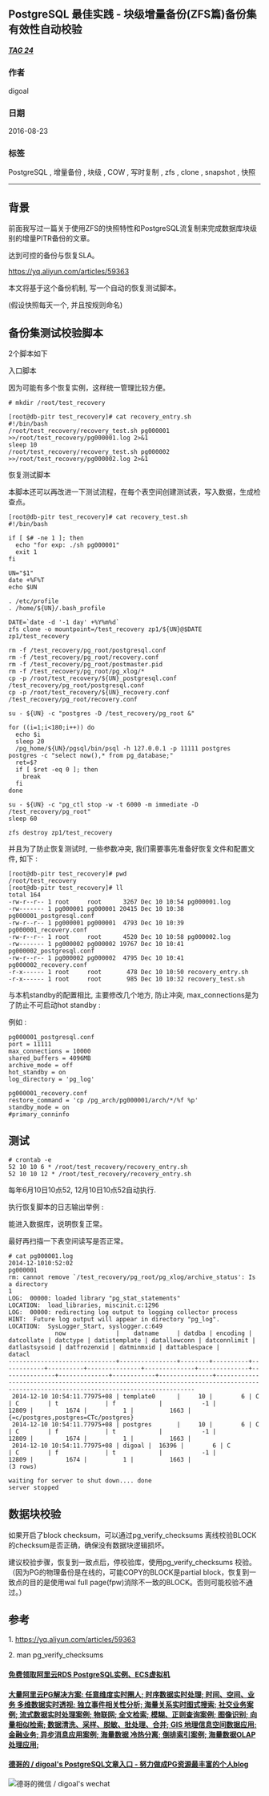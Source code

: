 ## PostgreSQL 最佳实践 - 块级增量备份(ZFS篇)备份集有效性自动校验  
##### [TAG 24](../class/24.md)
                                                                                                              
### 作者                                                                                                                  
digoal                                                                                                                  
                                                                                                              
### 日期                                                                                                                  
2016-08-23                                                                                                             
                                                                                                              
### 标签                                                                                                                  
PostgreSQL , 增量备份 , 块级 , COW , 写时复制 , zfs , clone , snapshot , 快照                                   
                                                                                                              
----                                                                                                                  
                       
## 背景    
前面我写过一篇关于使用ZFS的快照特性和PostgreSQL流复制来完成数据库块级别的增量PITR备份的文章。      
      
达到可控的备份与恢复SLA。      
      
https://yq.aliyun.com/articles/59363      
      
本文将基于这个备份机制, 写一个自动的恢复测试脚本。      
      
(假设快照每天一个, 并且按规则命名)      
      
## 备份集测试校验脚本    
2个脚本如下      
      
入口脚本      
      
因为可能有多个恢复实例，这样统一管理比较方便。      
  
```    
# mkdir /root/test_recovery    
    
[root@db-pitr test_recovery]# cat recovery_entry.sh    
#!/bin/bash    
/root/test_recovery/recovery_test.sh pg000001 >>/root/test_recovery/pg000001.log 2>&1    
sleep 10    
/root/test_recovery/recovery_test.sh pg000002 >>/root/test_recovery/pg000002.log 2>&1    
```    
      
恢复测试脚本      
    
本脚本还可以再改进一下测试流程，在每个表空间创建测试表，写入数据，生成检查点。    
    
```    
[root@db-pitr test_recovery]# cat recovery_test.sh     
#!/bin/bash    
    
if [ $# -ne 1 ]; then    
  echo "for exp: ./sh pg000001"    
  exit 1    
fi    
    
UN="$1"    
date +%F%T    
echo $UN    
    
. /etc/profile    
. /home/${UN}/.bash_profile    
    
DATE=`date -d '-1 day' +%Y%m%d`    
zfs clone -o mountpoint=/test_recovery zp1/${UN}@$DATE zp1/test_recovery    
    
rm -f /test_recovery/pg_root/postgresql.conf    
rm -f /test_recovery/pg_root/recovery.conf    
rm -f /test_recovery/pg_root/postmaster.pid    
rm -f /test_recovery/pg_root/pg_xlog/*    
cp -p /root/test_recovery/${UN}_postgresql.conf /test_recovery/pg_root/postgresql.conf    
cp -p /root/test_recovery/${UN}_recovery.conf /test_recovery/pg_root/recovery.conf    
    
su - ${UN} -c "postgres -D /test_recovery/pg_root &"    
    
for ((i=1;i<180;i++)) do    
  echo $i    
  sleep 20    
  /pg_home/${UN}/pgsql/bin/psql -h 127.0.0.1 -p 11111 postgres postgres -c "select now(),* from pg_database;"    
  ret=$?    
  if [ $ret -eq 0 ]; then    
    break    
  fi    
done    
    
su - ${UN} -c "pg_ctl stop -w -t 6000 -m immediate -D /test_recovery/pg_root"    
sleep 60    
    
zfs destroy zp1/test_recovery    
```    
      
并且为了防止恢复测试时, 一些参数冲突, 我们需要事先准备好恢复文件和配置文件, 如下 :     
      
```    
[root@db-pitr test_recovery]# pwd    
/root/test_recovery    
[root@db-pitr test_recovery]# ll    
total 164    
-rw-r--r-- 1 root     root      3267 Dec 10 10:54 pg000001.log    
-rw------- 1 pg000001 pg000001 20415 Dec 10 10:38 pg000001_postgresql.conf    
-rw-r--r-- 1 pg000001 pg000001  4793 Dec 10 10:39 pg000001_recovery.conf    
-rw-r--r-- 1 root     root      4520 Dec 10 10:58 pg000002.log    
-rw------- 1 pg000002 pg000002 19767 Dec 10 10:41 pg000002_postgresql.conf    
-rw-r--r-- 1 pg000002 pg000002  4795 Dec 10 10:41 pg000002_recovery.conf    
-r-x------ 1 root     root       478 Dec 10 10:50 recovery_entry.sh    
-r-x------ 1 root     root       985 Dec 10 10:32 recovery_test.sh    
```    
      
与本机standby的配置相比, 主要修改几个地方, 防止冲突, max_connections是为了防止不可启动hot standby :     
      
例如 :       
  
```    
pg000001_postgresql.conf    
port = 11111    
max_connections = 10000    
shared_buffers = 4096MB    
archive_mode = off    
hot_standby = on    
log_directory = 'pg_log'    
    
pg000001_recovery.conf    
restore_command = 'cp /pg_arch/pg000001/arch/*/%f %p'    
standby_mode = on    
#primary_conninfo    
```  
    
## 测试    
```  
# crontab -e    
52 10 10 6 * /root/test_recovery/recovery_entry.sh    
52 10 10 12 * /root/test_recovery/recovery_entry.sh    
```  
    
每年6月10日10点52, 12月10日10点52自动执行.    
    
执行恢复脚本的日志输出举例 :     
    
能进入数据库，说明恢复正常。    
    
最好再扫描一下表空间读写是否正常。    
    
```  
# cat pg000001.log     
2014-12-1010:52:02    
pg000001    
rm: cannot remove `/test_recovery/pg_root/pg_xlog/archive_status': Is a directory    
1    
LOG:  00000: loaded library "pg_stat_statements"    
LOCATION:  load_libraries, miscinit.c:1296    
LOG:  00000: redirecting log output to logging collector process    
HINT:  Future log output will appear in directory "pg_log".    
LOCATION:  SysLogger_Start, syslogger.c:649    
             now              |    datname     | datdba | encoding | datcollate | datctype | datistemplate | datallowconn | datconnlimit | datlastsysoid | datfrozenxid | datminmxid | dattablespace |                                                                datacl                                                                    
------------------------------+----------------+--------+----------+------------+----------+---------------+--------------+--------------+---------------+--------------+------------+---------------+--------------------------------------------------------------------------------------------------------------------------------------    
 2014-12-10 10:54:11.77975+08 | template0      |     10 |        6 | C          | C        | t             | f            |           -1 |         12809 |         1674 |          1 |          1663 | {=c/postgres,postgres=CTc/postgres}    
 2014-12-10 10:54:11.77975+08 | postgres       |     10 |        6 | C          | C        | f             | t            |           -1 |         12809 |         1674 |          1 |          1663 |     
 2014-12-10 10:54:11.77975+08 | digoal |  16396 |        6 | C          | C        | f             | t            |           -1 |         12809 |         1674 |          1 |          1663 |     
(3 rows)    
    
waiting for server to shut down.... done    
server stopped    
```  
  
## 数据块校验
如果开启了block checksum，可以通过pg_verify_checksums 离线校验BLOCK的checksum是否正确，确保没有数据块逻辑损坏。   
  
建议校验步骤，恢复到一致点后，停校验库，使用pg_verify_checksums 校验。（因为PG的物理备份是在线的，可能COPY的BLOCK是partial block，恢复到一致点的目的是使用wal full page(fpw)消除不一致的BLOCK。否则可能校验不通过。）   
    
## 参考  
1\. https://yq.aliyun.com/articles/59363      
                                                                                      
2\. man pg_verify_checksums                                                                   
                                                            
  
  
  
  
  
  
  
  
  
  
  
  
  
  
  
  
  
  
  
  
  
  
  
  
  
  
  
  
  
  
  
  
  
  
  
  
  
#### [免费领取阿里云RDS PostgreSQL实例、ECS虚拟机](https://www.aliyun.com/database/postgresqlactivity "57258f76c37864c6e6d23383d05714ea")
  
  
#### [大量阿里云PG解决方案: 任意维度实时圈人; 时序数据实时处理; 时间、空间、业务 多维数据实时透视; 独立事件相关性分析; 海量关系实时图式搜索; 社交业务案例; 流式数据实时处理案例; 物联网; 全文检索; 模糊、正则查询案例; 图像识别; 向量相似检索; 数据清洗、采样、脱敏、批处理、合并; GIS 地理信息空间数据应用; 金融业务; 异步消息应用案例; 海量数据 冷热分离; 倒排索引案例; 海量数据OLAP处理应用;](https://yq.aliyun.com/topic/118 "40cff096e9ed7122c512b35d8561d9c8")
  
  
#### [德哥的 / digoal's PostgreSQL文章入口 - 努力做成PG资源最丰富的个人blog](https://github.com/digoal/blog/blob/master/README.md "22709685feb7cab07d30f30387f0a9ae")
  
  
![德哥的微信 / digoal's wechat](../pic/digoal_weixin.jpg "f7ad92eeba24523fd47a6e1a0e691b59")
  
